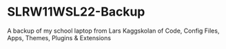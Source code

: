 # SLRW11WSL22-Backup
A backup of my school laptop from Lars Kaggskolan of Code, Config Files, Apps, Themes, Plugins &amp; Extensions
